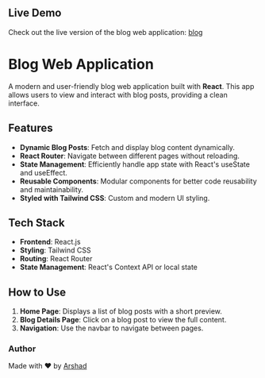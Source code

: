 ## Live Demo  

Check out the live version of the blog web application: [blog](https://blog-web-app-nine.vercel.app/)


# Blog Web Application  

A modern and user-friendly blog web application built with **React**. This app allows users to view and interact with blog posts, providing a clean interface.  

## Features  

- **Dynamic Blog Posts**: Fetch and display blog content dynamically.  
- **React Router**: Navigate between different pages without reloading.  
- **State Management**: Efficiently handle app state with React's useState and useEffect.  
- **Reusable Components**: Modular components for better code reusability and maintainability.  
- **Styled with Tailwind CSS**: Custom and modern UI styling. 

## Tech Stack  

- **Frontend**: React.js  
- **Styling**: Tailwind CSS  
- **Routing**: React Router  
- **State Management**: React's Context API or local state  

## How to Use  

1. **Home Page**: Displays a list of blog posts with a short preview.  
2. **Blog Details Page**: Click on a blog post to view the full content.  
3. **Navigation**: Use the navbar to navigate between pages.  


### Author  

Made with ❤️ by [Arshad](https://github.com/Arshad-dev90)
